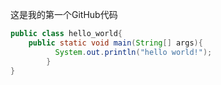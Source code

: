 这是我的第一个GitHub代码
```java
public class hello_world{
    public static void main(String[] args){
	      System.out.println("hello world!");
	    }
}
```
